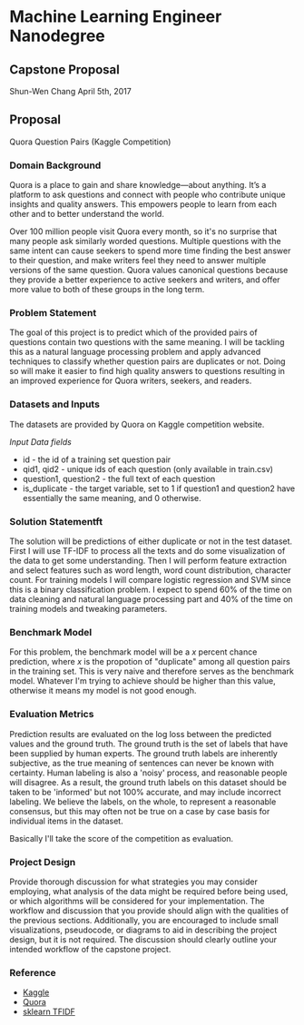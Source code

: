 # Machine Learning Engineer Nanodegree
## Capstone Proposal
Shun-Wen Chang
April 5th, 2017


## Proposal
Quora Question Pairs (Kaggle Competition)

### Domain Background

Quora is a place to gain and share knowledge—about anything. It’s a platform to ask questions and connect with people who contribute unique insights and quality answers. This empowers people to learn from each other and to better understand the world.

Over 100 million people visit Quora every month, so it's no surprise that many people ask similarly worded questions. Multiple questions with the same intent can cause seekers to spend more time finding the best answer to their question, and make writers feel they need to answer multiple versions of the same question. Quora values canonical questions because they provide a better experience to active seekers and writers, and offer more value to both of these groups in the long term.

### Problem Statement

The goal of this project is to predict which of the provided pairs of questions contain two questions with the same meaning. I will be tackling this as a natural language processing problem and apply advanced techniques to classify whether question pairs are duplicates or not. Doing so will make it easier to find high quality answers to questions resulting in an improved experience for Quora writers, seekers, and readers.

### Datasets and Inputs

The datasets are provided by Quora on Kaggle competition website.

_Input Data fields_

- id - the id of a training set question pair
- qid1, qid2 - unique ids of each question (only available in train.csv)
- question1, question2 - the full text of each question
- is_duplicate - the target variable, set to 1 if question1 and question2 have essentially the same meaning, and 0 otherwise.

### Solution Statementft

The solution will be predictions of either duplicate or not in the test dataset. First I will use TF-IDF to process all the texts and do some visualization of the data to get some understanding. Then I will perform feature extraction and select features such as word length, word count distribution, character count. For training models I will compare logistic regression and SVM since this is a binary classification problem. I expect to spend 60% of the time on data cleaning and natural language processing part and 40% of the time on training models and tweaking parameters. 

### Benchmark Model

For this problem, the benchmark model will be a _x_ percent chance prediction, where _x_ is the propotion of "duplicate" among all question pairs in the training set. This is very naive and therefore serves as the benchmark model. Whatever I'm trying to achieve should be higher than this value, otherwise it means my model is not good enough.

### Evaluation Metrics

Prediction results are evaluated on the log loss between the predicted values and the ground truth. The ground truth is the set of labels that have been supplied by human experts. The ground truth labels are inherently subjective, as the true meaning of sentences can never be known with certainty. Human labeling is also a 'noisy' process, and reasonable people will disagree. As a result, the ground truth labels on this dataset should be taken to be 'informed' but not 100% accurate, and may include incorrect labeling. We believe the labels, on the whole, to represent a reasonable consensus, but this may often not be true on a case by case basis for individual items in the dataset. 

Basically I'll take the score of the competition as evaluation.

### Project Design

Provide thorough discussion for what strategies you may consider employing, what analysis of the data might be required before being used, or which algorithms will be considered for your implementation. The workflow and discussion that you provide should align with the qualities of the previous sections. Additionally, you are encouraged to include small visualizations, pseudocode, or diagrams to aid in describing the project design, but it is not required. The discussion should clearly outline your intended workflow of the capstone project.

### Reference

- [Kaggle](https://www.kaggle.com/c/quora-question-pairs)
- [Quora](https://www.quora.com)
- [sklearn TFIDF](http://scikit-learn.org/stable/modules/generated/sklearn.feature_extraction.text.TfidfVectorizer.html)
